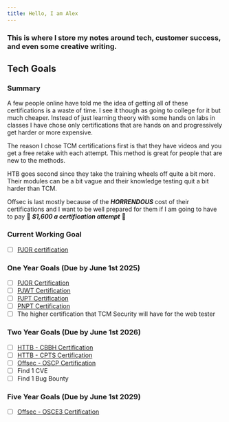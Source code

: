 ```yaml
---
title: Hello, I am Alex
---
```


### This is where I store my notes around tech, customer success, and even some creative writing.

## Tech Goals

### Summary
A few people online have told me the idea of getting all of these certifications is a waste of time. I see it though as going to college for it but much cheaper. Instead of just learning theory with some hands on labs in classes I have chose only certifications that are hands on and progressively get harder or more expensive.

The reason I chose TCM certifications first is that they have videos and you get a free retake with each attempt. This method is great for people that are new to the methods.

HTB goes second since they take the training wheels off quite a bit more. Their modules can be a bit vague and their knowledge testing quit a bit harder than TCM.

Offsec is last mostly because of the ***HORRENDOUS*** cost of their certifications and I want to be well prepared for them if I am going to have to pay 🤢 ***$1,600 a certification attempt*** 🤮 

### Current Working Goal
- [ ] [PJOR certification](https://certifications.tcm-sec.com/pjor/)

### One Year Goals (Due by June 1st 2025)
- [ ] [PJOR Certification](https://certifications.tcm-sec.com/pjor/)
- [ ] [PJWT Certification](https://certifications.tcm-sec.com/pjwt/)
- [ ] [PJPT Certification](https://certifications.tcm-sec.com/pjpt/)
- [ ] [PNPT Certification](https://certifications.tcm-sec.com/pnpt/)
- [ ] The higher certification that TCM Security will have for the web tester

### Two Year Goals (Due by June 1st 2026)
- [ ] [HTTB - CBBH Certification](https://academy.hackthebox.com/preview/certifications/htb-certified-bug-bounty-hunter)
- [ ] [HTTB - CPTS Certification](https://academy.hackthebox.com/preview/certifications/htb-certified-penetration-testing-specialist)
- [ ] [Offsec - OSCP Certification](https://www.offsec.com/courses/pen-200/)
- [ ] Find 1 CVE
- [ ] Find 1 Bug Bounty

### Five Year Goals (Due by June 1st 2029)

- [ ] [Offsec - OSCE3 Certification](https://www.offsec.com/certificates/osce3/)


